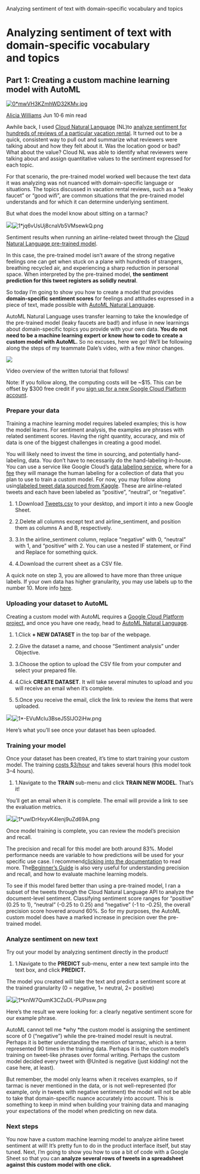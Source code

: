 Analyzing sentiment of text with domain-specific vocabulary and topics

# Analyzing sentiment of text with domain-specific vocabulary and topics

## Part 1: Creating a custom machine learning model with AutoML

[![0*mwVH3KZmhWD32KMv.jpg](../_resources/4575850b79de74a0049cb9f57c463e5b.jpg)](https://medium.com/@presactlyalicia?source=post_header_lockup)

[Alicia Williams](https://medium.com/@presactlyalicia)
Jun 10·6 min read

Awhile back, I used [Cloud Natural Language](https://cloud.google.com/natural-language/) (NL)to [analyze sentiment for hundreds of reviews of a particular vacation rental](https://cloud.google.com/blog/products/gcp/analyzing-text-in-a-google-sheet-using-cloud-natural-language-api-and-apps-script). It turned out to be a quick, consistent way to pull out and summarize what reviewers were talking about and how they felt about it. Was the location good or bad? What about the value? Cloud NL was able to identify what reviewers were talking about and assign quantitative values to the sentiment expressed for each topic.

For that scenario, the pre-trained model worked well because the text data it was analyzing was not nuanced with domain-specific language or situations. The topics discussed in vacation rental reviews, such as a “leaky faucet” or “good wifi”, are common situations that the pre-trained model understands and for which it can determine underlying sentiment.

But what does the model know about sitting on a tarmac?

![](../_resources/cf40ad43de7bdc8a51b05c6713e01d9c.png)![1*jq6vUsUj8cnaVb5VMsewkQ.png](../_resources/45512c7849db2ec416c015e2e2d846ed.png)

Sentiment results when running an airline-related tweet through the [Cloud Natural Language pre-trained model](https://cloud.google.com/natural-language/).

In this case, the pre-trained model isn’t aware of the strong negative feelings one can get when stuck on a plane with hundreds of strangers, breathing recycled air, and experiencing a sharp reduction in personal space. When interpreted by the pre-trained model, **the sentiment prediction for this tweet registers as solidly neutral**.

So today I’m going to show you how to create a model that provides **domain-specific sentiment scores** for feelings and attitudes expressed in a piece of text, made possible with [AutoML Natural Language](https://cloud.google.com/natural-language/automl/docs/).

AutoML Natural Language uses transfer learning to take the knowledge of the pre-trained model (leaky faucets are bad!) and infuse in new learnings about domain-specific topics you provide with your own data. **You do not need to be a machine learning expert or know how to code to create a custom model with AutoML.** So no excuses, here we go! We’ll be following along the steps of my teammate Dale’s video, with a few minor changes.

![](../_resources/461ce3c3e24b68996ba1a9a51a79a852.png)

Video overview of the written tutorial that follows!

Note: If you follow along, the computing costs will be ~$15. This can be offset by $300 free credit if you [sign up for a new Google Cloud Platform account](https://cloud.google.com/free/).

### Prepare your data

Training a machine learning model requires labeled examples; this is how the model learns. For sentiment analysis, the examples are phrases with related sentiment scores. Having the right quantity, accuracy, and mix of data is one of the biggest challenges in creating a good model.

You will likely need to invest the time in sourcing, and potentially hand-labeling, data. You don’t have to necessarily do the hand-labeling in-house. You can use a service like Google Cloud’s [data labeling service](https://cloud.google.com/data-labeling/docs/), where for a [fee](https://cloud.google.com/data-labeling/pricing) they will manage the human labeling for a collection of data that you plan to use to train a custom model. For now, you may follow along using[labeled tweet data sourced from Kaggle](https://www.kaggle.com/crowdflower/twitter-airline-sentiment). These are airline-related tweets and each have been labeled as “positive”, “neutral”, or “negative”.

1. 1.Download [Tweets.csv](https://www.kaggle.com/crowdflower/twitter-airline-sentiment) to your desktop, and import it into a new Google Sheet.

2. 2.Delete all columns except text and airline_sentiment, and position them as columns A and B, respectively.

3. 3.In the airline_sentiment column, replace “negative” with 0, “neutral” with 1, and “positive” with 2. You can use a nested IF statement, or Find and Replace for something quick.

4. 4.Download the current sheet as a CSV file.

A quick note on step 3, you are allowed to have more than three unique labels. If your own data has higher granularity, you may use labels up to the number 10. More info [here](https://cloud.google.com/natural-language/automl/sentiment/docs/prepare).

### Uploading your dataset to AutoML

Creating a custom model with AutoML requires a [Google Cloud Platform project](https://cloud.google.com/), and once you have one ready, head to [AutoML Natural Language](https://console.cloud.google.com/natural-language).

1. 1.Click **+ NEW DATASET** in the top bar of the webpage.
2. 2.Give the dataset a name, and choose “Sentiment analysis” under Objective.

3. 3.Choose the option to upload the CSV file from your computer and select your prepared file.

4. 4.Click **CREATE DATASET**. It will take several minutes to upload and you will receive an email when it’s complete.

5. 5.Once you receive the email, click the link to review the items that were uploaded.

![](../_resources/8bc1fd76fa630b87c640474194d577bd.png)![1*-EVuMcIu3BseJ5SlJO2iHw.png](../_resources/376609d332ce413becacaf1c929ebc75.png)

Here’s what you’ll see once your dataset has been uploaded.

### Training your model

Once your dataset has been created, it’s time to start training your custom model. The training [costs $3/hour](https://cloud.google.com/natural-language/automl/pricing) and takes several hours (this model took 3–4 hours).

1. 1.Navigate to the **TRAIN** sub-menu and click **TRAIN NEW MODEL**.
That’s it!

You’ll get an email when it is complete. The email will provide a link to see the evaluation metrics.

![](../_resources/0310b7b83b020c3eff5222cab4f7a612.png)![1*uwlDrHxyvK4lenj9uZd69A.png](../_resources/edc527aa1fb88f0d7df04eedcdc8e740.png)

Once model training is complete, you can review the model’s precision and recall.

The precision and recall for this model are both around 83%. Model performance needs are variable to how predictions will be used for your specific use case. I recommend[clicking into the documentation](https://cloud.google.com/natural-language/automl/sentiment/docs/evaluate) to read more. The[Beginner’s Guide](https://cloud.google.com/natural-language/automl/docs/beginners-guide) is also very useful for understanding precision and recall, and how to evaluate machine learning models.

To see if this model fared better than using a pre-trained model, I ran a subset of the tweets through the Cloud Natural Language API to analyze the document-level sentiment. Classifying sentiment score ranges for “positive” (0.25 to 1), “neutral” (-0.25 to 0.25) and “negative” (-1 to -0.25), the overall precision score hovered around 60%. So for my purposes, the AutoML custom model does have a marked increase in precision over the pre-trained model.

### Analyze sentiment on new text

Try out your model by analyzing sentiment directly in the product!

1. 1.Navigate to the **PREDICT** sub-menu, enter a new text sample into the text box, and click **PREDICT.**

The model you created will take the text and predict a sentiment score at the trained granularity (0 = negative, 1= neutral, 2= positive)

![](../_resources/0435d0672d6a8de4e076a9e9db25545b.png)![1*knlW7QumK3CZuDL-PUPssw.png](../_resources/eb7a69880ccb131c306badec99deed79.png)

Here’s the result we were looking for: a clearly negative sentiment score for our example phrase.

AutoML cannot tell me *why *the custom model is assigning the sentiment score of 0 (“negative”) while the pre-trained model result is neutral. Perhaps it is better understanding the mention of tarmac, which is a term represented 90 times in the training data. Perhaps it is the custom model’s training on tweet-like phrases over formal writing. Perhaps the custom model decided every tweet with @United is negative (just kidding! not the case here, at least).

But remember, the model only learns when it receives examples, so if tarmac is never mentioned in the data, or is not well-represented (for example, only in tweets with negative sentiment) the model will not be able to take that domain-specific nuance accurately into account. This is something to keep in mind when building your training data and managing your expectations of the model when predicting on new data.

### Next steps

You now have a custom machine learning model to analyze airline tweet sentiment at will! It’s pretty fun to do in the product interface itself, but stay tuned. Next, I’m going to show you how to use a bit of code with a Google Sheet so that you can **analyze several rows of tweets in a spreadsheet against this custom model with one click.**